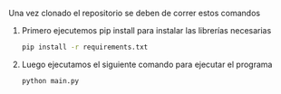 Una vez clonado el repositorio se deben de correr estos comandos 
1)	Primero ejecutemos pip install para instalar las librerías necesarias 
       ```bash
       pip install -r requirements.txt
2)	Luego ejecutamos el siguiente comando para ejecutar el programa 
       ```bash
  	python main.py
